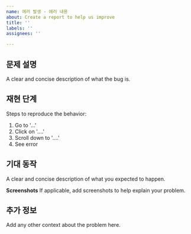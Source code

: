 ```yaml
---
name: 에러 발생 - 에러 내용
about: Create a report to help us improve
title: ''
labels: ''
assignees: ''

---
```


## 문제 설명
A clear and concise description of what the bug is.

## 재현 단계
Steps to reproduce the behavior:
1. Go to '...'
2. Click on '....'
3. Scroll down to '....'
4. See error

## 기대 동작
A clear and concise description of what you expected to happen.

**Screenshots**
If applicable, add screenshots to help explain your problem.

## 추가 정보
Add any other context about the problem here.
